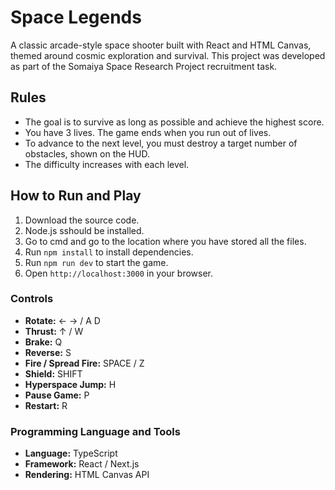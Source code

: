 # Space Legends

A classic arcade-style space shooter built with React and HTML Canvas, themed around cosmic exploration and survival. This project was developed as part of the Somaiya Space Research Project recruitment task.

## Rules
- The goal is to survive as long as possible and achieve the highest score.
- You have 3 lives. The game ends when you run out of lives.
- To advance to the next level, you must destroy a target number of obstacles, shown on the HUD.
- The difficulty increases with each level.

## How to Run and Play
1.  Download the source code.
2.  Node.js sshould be installed.
3.  Go to cmd and go to the location where you have stored all the files. 
4.  Run `npm install` to install dependencies.
5.  Run `npm run dev` to start the game.
6.  Open `http://localhost:3000` in your browser.

### **Controls**
- **Rotate:** ← → / A D
- **Thrust:** ↑ / W
- **Brake:** Q
- **Reverse:** S
- **Fire / Spread Fire:** SPACE / Z
- **Shield:** SHIFT
- **Hyperspace Jump:** H
- **Pause Game:** P
- **Restart:** R

### **Programming Language and Tools**
- **Language:** TypeScript
- **Framework:** React / Next.js
- **Rendering:** HTML Canvas API
